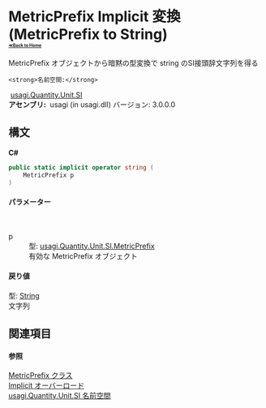 # MetricPrefix&nbsp;Implicit 変換 (MetricPrefix to String)<div style="font-size:30%"><a href="https://github.com/usagi/usagi.cs/blob/master/docs/Home.md">≪Back to Home</a></div> 

MetricPrefix オブジェクトから暗黙の型変換で string のSI接頭辞文字列を得る


    <strong>名前空間:</strong>
&nbsp;<a href="N_usagi_Quantity_Unit_SI.md">usagi.Quantity.Unit.SI</a><br /><strong>アセンブリ:</strong>
&nbsp;usagi (in usagi.dll) バージョン: 3.0.0.0

## 構文

**C#**<br />
``` C#
public static implicit operator string (
	MetricPrefix p
)
```


#### パラメーター
&nbsp;<dl><dt>p</dt><dd>型: <a href="T_usagi_Quantity_Unit_SI_MetricPrefix.md">usagi.Quantity.Unit.SI.MetricPrefix</a><br />有効な MetricPrefix オブジェクト</dd></dl>

#### 戻り値
型: <a href="http://msdn2.microsoft.com/ja-jp/library/s1wwdcbf" target="_blank">String</a><br />文字列

## 関連項目


#### 参照
<a href="T_usagi_Quantity_Unit_SI_MetricPrefix.md">MetricPrefix クラス</a><br /><a href="Overload_usagi_Quantity_Unit_SI_MetricPrefix_op_Implicit.md">Implicit オーバーロード</a><br /><a href="N_usagi_Quantity_Unit_SI.md">usagi.Quantity.Unit.SI 名前空間</a><br />